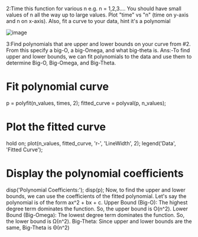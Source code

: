 2:Time this function for various n e.g. n = 1,2,3.... You should have small values of n all the way up to large values. Plot "time" vs "n" (time on y-axis and n on x-axis). Also, fit a curve to your data, hint it's a polynomial

![image](https://github.com/user-attachments/assets/9d45865e-a96b-415e-b4b9-c8c3cbe50e32)

3:Find polynomials that are upper and lower bounds on your curve from #2. From this specify a big-O, a big-Omega, and what big-theta is.
Ans:-To find upper and lower bounds, we can fit polynomials to the data 
and use them to determine Big-O, Big-Omega, and Big-Theta.
# Fit polynomial curve
p = polyfit(n_values, times, 2);
fitted_curve = polyval(p, n_values);
# Plot the fitted curve
hold on;
plot(n_values, fitted_curve, 'r-', 'LineWidth', 2);
legend('Data', 'Fitted Curve');
# Display the polynomial coefficients
disp('Polynomial Coefficients:');
disp(p);
Now, to find the upper and lower bounds, we can use the coefficients 
of the fitted polynomial. Let's say the polynomial is of the form 
ax^2 + bx + c.
Upper Bound (Big-O): The highest degree term dominates the function. 
So, the upper bound is O(n^2).
Lower Bound (Big-Omega): The lowest degree term dominates the 
function. So, the lower bound is Ω(n^2).
Big-Theta: Since upper and lower bounds are the same, Big-Theta is 
Θ(n^2)
